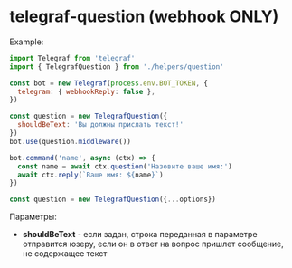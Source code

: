# telegraf-question (webhook ONLY)
Example:

```javascript
import Telegraf from 'telegraf'
import { TelegrafQuestion } from './helpers/question'

const bot = new Telegraf(process.env.BOT_TOKEN, {
  telegram: { webhookReply: false },
})

const question = new TelegrafQuestion({
  shouldBeText: 'Вы должны прислать текст!'
})
bot.use(question.middleware())

bot.command('name', async (ctx) => {
  const name = await ctx.question('Назовите ваше имя:')
  await ctx.reply(`Ваше имя: ${name}`)
})

```

```javascript
const question = new TelegrafQuestion({...options})
```

Параметры:

- **shouldBeText** - если задан, строка переданная в параметре отправится юзеру, если он в ответ на вопрос пришлет сообщение, не содержащее текст
